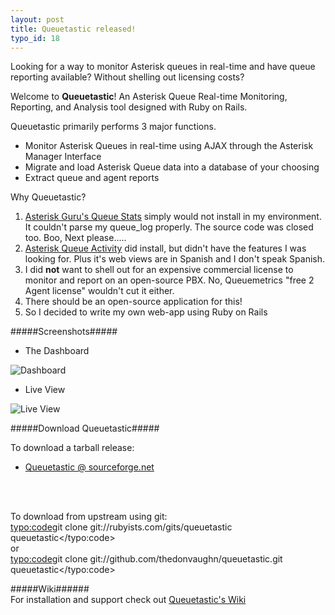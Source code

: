 ```yaml
--- 
layout: post
title: Queuetastic released!
typo_id: 18
---
```

 Looking for a way to monitor Asterisk queues in real-time and have queue reporting available? 
 Without shelling out licensing costs?

Welcome to <b>Queuetastic</b>! 
An Asterisk Queue Real-time Monitoring, Reporting, and Analysis tool designed with Ruby on Rails.

Queuetastic primarily performs 3 major functions.
 * Monitor Asterisk Queues in real-time using AJAX through the Asterisk Manager Interface
 * Migrate and load Asterisk Queue data into a database of your choosing
 * Extract queue and agent reports

Why Queuetastic?
 1. <a href="http://www.asteriskguru.com/tools/queue_stats.php">Asterisk Guru's Queue Stats</a> simply would not install in my environment.  It couldn't parse my queue_log properly.  The source code was closed too.  Boo, Next please.....
 2. <a href="http://sourceforge.net/projects/astacd-activity/"> Asterisk Queue Activity</a> did install, but didn't have the features I was looking for.  Plus it's web views are in Spanish and I don't speak Spanish.
 3. I did <b>not</b> want to shell out for an expensive commercial license to monitor and report on an open-source PBX.  No, Queuemetrics "free 2 Agent license" wouldn't cut it either.  
 4. There should be an open-source application for this!
 5. So I decided to write my own web-app using Ruby on Rails

#####Screenshots#####

* The Dashboard
<img src="/files/dashboard.png" alt="Dashboard" class="left" size="100" />

* Live View
<img src="/files/live_view.png" alt="Live View" class="left" size="100" />

#####Download Queuetastic#####

To download a tarball release:
* <a href="http://sourceforge.net/projects/queuetastic/"> Queuetastic @ sourceforge.net</a>
<br />
<br />

To download from upstream using git:
<br />
<typo:code>git clone git://rubyists.com/gits/queuetastic queuetastic</typo:code>
<br />
or
<br />
<typo:code>git clone git://github.com/thedonvaughn/queuetastic.git queuetastic</typo:code>
<br />

#####Wiki######
<br/>
For installation and support check out <a href="http://trac.rubyists.com/trac.fcgi/queuetastic/wiki/queuetastic/">Queuetastic's Wiki</a>
